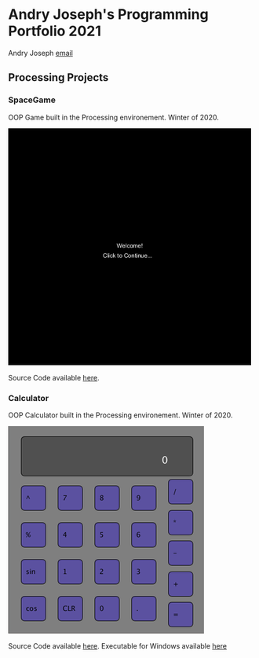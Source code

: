 # Andry Joseph's Programming Portfolio 2021
Andry Joseph [email](mailto:andrjose9679@granitesd.org)

## Processing Projects

### SpaceGame
OOP Game built in the Processing environement. Winter of 2020.

![Image of SpaceGame](https://github.com/andry-joseph/ProgrammingPortfolio/blob/gh-pages/images/spacegame.png?raw=true)

Source Code available [here](https://github.com/andry-joseph/ProgrammingPortfolio/tree/gh-pages/src/SpaceGame).

### Calculator
OOP Calculator built in the Processing environement. Winter of 2020.

![Image of Calculator](https://github.com/andry-joseph/ProgrammingPortfolio/blob/gh-pages/images/Calc.png?raw=true)

Source Code available [here](https://github.com/andry-joseph/ProgrammingPortfolio/tree/gh-pages/src/Calculator). Executable for Windows available [here](https://github.com/andry-joseph/ProgrammingPortfolio/blob/gh-pages/src/Calculator/application.windows64.zip)
